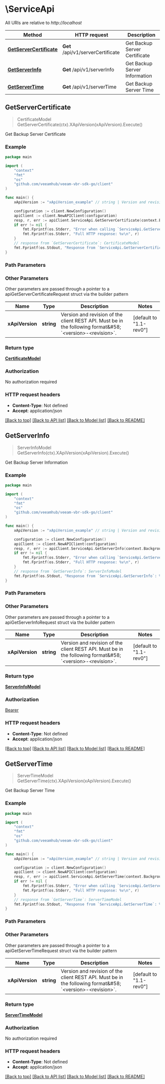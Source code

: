 # \ServiceApi

All URIs are relative to *http://localhost*

Method | HTTP request | Description
------------- | ------------- | -------------
[**GetServerCertificate**](ServiceApi.md#GetServerCertificate) | **Get** /api/v1/serverCertificate | Get Backup Server Certificate
[**GetServerInfo**](ServiceApi.md#GetServerInfo) | **Get** /api/v1/serverInfo | Get Backup Server Information
[**GetServerTime**](ServiceApi.md#GetServerTime) | **Get** /api/v1/serverTime | Get Backup Server Time



## GetServerCertificate

> CertificateModel GetServerCertificate(ctx).XApiVersion(xApiVersion).Execute()

Get Backup Server Certificate



### Example

```go
package main

import (
    "context"
    "fmt"
    "os"
    "github.com/veeamhub/veeam-vbr-sdk-go/client"
)

func main() {
    xApiVersion := "xApiVersion_example" // string | Version and revision of the client REST API. Must be in the following format&#58; `<version>-<revision>`. (default to "1.1-rev0")

    configuration := client.NewConfiguration()
    apiClient := client.NewAPIClient(configuration)
    resp, r, err := apiClient.ServiceApi.GetServerCertificate(context.Background()).XApiVersion(xApiVersion).Execute()
    if err != nil {
        fmt.Fprintf(os.Stderr, "Error when calling `ServiceApi.GetServerCertificate``: %v\n", err)
        fmt.Fprintf(os.Stderr, "Full HTTP response: %v\n", r)
    }
    // response from `GetServerCertificate`: CertificateModel
    fmt.Fprintf(os.Stdout, "Response from `ServiceApi.GetServerCertificate`: %v\n", resp)
}
```

### Path Parameters



### Other Parameters

Other parameters are passed through a pointer to a apiGetServerCertificateRequest struct via the builder pattern


Name | Type | Description  | Notes
------------- | ------------- | ------------- | -------------
 **xApiVersion** | **string** | Version and revision of the client REST API. Must be in the following format&amp;#58; &#x60;&lt;version&gt;-&lt;revision&gt;&#x60;. | [default to &quot;1.1-rev0&quot;]

### Return type

[**CertificateModel**](CertificateModel.md)

### Authorization

No authorization required

### HTTP request headers

- **Content-Type**: Not defined
- **Accept**: application/json

[[Back to top]](#) [[Back to API list]](../README.md#documentation-for-api-endpoints)
[[Back to Model list]](../README.md#documentation-for-models)
[[Back to README]](../README.md)


## GetServerInfo

> ServerInfoModel GetServerInfo(ctx).XApiVersion(xApiVersion).Execute()

Get Backup Server Information



### Example

```go
package main

import (
    "context"
    "fmt"
    "os"
    "github.com/veeamhub/veeam-vbr-sdk-go/client"
)

func main() {
    xApiVersion := "xApiVersion_example" // string | Version and revision of the client REST API. Must be in the following format&#58; `<version>-<revision>`. (default to "1.1-rev0")

    configuration := client.NewConfiguration()
    apiClient := client.NewAPIClient(configuration)
    resp, r, err := apiClient.ServiceApi.GetServerInfo(context.Background()).XApiVersion(xApiVersion).Execute()
    if err != nil {
        fmt.Fprintf(os.Stderr, "Error when calling `ServiceApi.GetServerInfo``: %v\n", err)
        fmt.Fprintf(os.Stderr, "Full HTTP response: %v\n", r)
    }
    // response from `GetServerInfo`: ServerInfoModel
    fmt.Fprintf(os.Stdout, "Response from `ServiceApi.GetServerInfo`: %v\n", resp)
}
```

### Path Parameters



### Other Parameters

Other parameters are passed through a pointer to a apiGetServerInfoRequest struct via the builder pattern


Name | Type | Description  | Notes
------------- | ------------- | ------------- | -------------
 **xApiVersion** | **string** | Version and revision of the client REST API. Must be in the following format&amp;#58; &#x60;&lt;version&gt;-&lt;revision&gt;&#x60;. | [default to &quot;1.1-rev0&quot;]

### Return type

[**ServerInfoModel**](ServerInfoModel.md)

### Authorization

[Bearer](../README.md#Bearer)

### HTTP request headers

- **Content-Type**: Not defined
- **Accept**: application/json

[[Back to top]](#) [[Back to API list]](../README.md#documentation-for-api-endpoints)
[[Back to Model list]](../README.md#documentation-for-models)
[[Back to README]](../README.md)


## GetServerTime

> ServerTimeModel GetServerTime(ctx).XApiVersion(xApiVersion).Execute()

Get Backup Server Time



### Example

```go
package main

import (
    "context"
    "fmt"
    "os"
    "github.com/veeamhub/veeam-vbr-sdk-go/client"
)

func main() {
    xApiVersion := "xApiVersion_example" // string | Version and revision of the client REST API. Must be in the following format&#58; `<version>-<revision>`. (default to "1.1-rev0")

    configuration := client.NewConfiguration()
    apiClient := client.NewAPIClient(configuration)
    resp, r, err := apiClient.ServiceApi.GetServerTime(context.Background()).XApiVersion(xApiVersion).Execute()
    if err != nil {
        fmt.Fprintf(os.Stderr, "Error when calling `ServiceApi.GetServerTime``: %v\n", err)
        fmt.Fprintf(os.Stderr, "Full HTTP response: %v\n", r)
    }
    // response from `GetServerTime`: ServerTimeModel
    fmt.Fprintf(os.Stdout, "Response from `ServiceApi.GetServerTime`: %v\n", resp)
}
```

### Path Parameters



### Other Parameters

Other parameters are passed through a pointer to a apiGetServerTimeRequest struct via the builder pattern


Name | Type | Description  | Notes
------------- | ------------- | ------------- | -------------
 **xApiVersion** | **string** | Version and revision of the client REST API. Must be in the following format&amp;#58; &#x60;&lt;version&gt;-&lt;revision&gt;&#x60;. | [default to &quot;1.1-rev0&quot;]

### Return type

[**ServerTimeModel**](ServerTimeModel.md)

### Authorization

No authorization required

### HTTP request headers

- **Content-Type**: Not defined
- **Accept**: application/json

[[Back to top]](#) [[Back to API list]](../README.md#documentation-for-api-endpoints)
[[Back to Model list]](../README.md#documentation-for-models)
[[Back to README]](../README.md)

